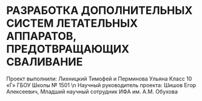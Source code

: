 # РАЗРАБОТКА ДОПОЛНИТЕЛЬНЫХ СИСТЕМ ЛЕТАТЕЛЬНЫХ АППАРАТОВ, ПРЕДОТВРАЩАЮЩИХ СВАЛИВАНИЕ 

Проект выполнили: Лихницкий Тимофей и Перминова Ульяна
Класс 10 «Г» ГБОУ Школы № 1501 \n
Научный руководитель проекта: Шишов Егор Алексеевич, Младший научный сотрудник ИФА им. А.М. Обухова


